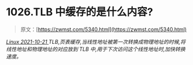 <!--yml
category: 未分类
date: 0001-01-01 00:00:00
-->

# 1026.TLB 中缓存的是什么内容?

> 原文：[https://zwmst.com/5340.html](https://zwmst.com/5340.html)

   [ *Linux* ](https://zwmst.com/linux)*[ <time datetime="2021-10-22T00:27:24+08:00"> 2021-10-21 </time> ](https://zwmst.com/5340.html)  TLB,页表缓存,当线性地址被第一次转换成物理地址的时候,将线性地址和物理地址的对应放到 TLB 中,用于下次访问这个线性地址时,加快转换速度。*